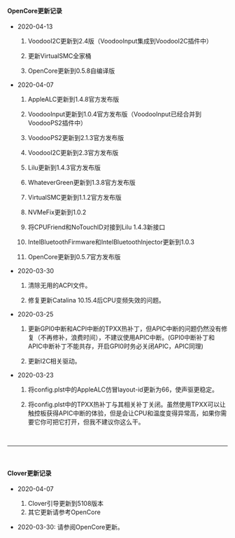 #### OpenCore更新记录

- 2020-04-13
	1. VoodooI2C更新到2.4版（VoodooInput集成到VoodooI2C插件中）

	2. 更新VirtualSMC全家桶

	3. OpenCore更新到0.5.8自编译版

- 2020-04-07
	1. AppleALC更新到1.4.8官方发布版

	2. VoodooInput更新到1.0.4官方发布版（VoodooInput已经合并到VoodooPS2插件中）

	3. VoodooPS2更新到2.1.3官方发布版

	4. VoodooI2C更新到2.3官方发布版

	5. Lilu更新到1.4.3官方发布版

	6. WhateverGreen更新到1.3.8官方发布版

	7. VirtualSMC更新到1.1.2官方发布版

	8. NVMeFix更新到1.0.2

	9. 将CPUFriend和NoTouchID对接到Lilu 1.4.3新接口

	10. IntelBluetoothFirmware和IntelBluetoothInjector更新到1.0.3

	11. OpenCore更新到0.5.7官方发布版


- 2020-03-30
	1. 清除无用的ACPI文件。

	2. 修复更新Catalina 10.15.4后CPU变频失效的问题。


- 2020-03-25
	1. 更新GPI0中断和ACPI中断的TPXX热补丁，但APIC中断的问题仍然没有修复（不再修补，浪费时间），不建议使用APIC中断。(GPI0中断补丁和APIC中断补丁不能共存，开启GPI0时务必关闭APIC，APIC同理)

	2. 更新I2C相关驱动。


- 2020-03-23
	1. 将config.plst中的AppleALC仿冒layout-id更新为66，使声驱更稳定。

	2. 将config.plst中的TPXX热补丁与其相关补丁关闭。虽然使用TPXX可以让触控板获得APIC中断的体验，但是会让CPU和温度变得异常高，如果你需要它你可把它打开，但我不建议你这么干。

</br>

------------

</br>

#### Clover更新记录

- 2020-04-07
	1. Clover引导更新到5108版本
	2. 其它更新请参考OpenCore

- 2020-03-30: 请参阅OpenCore更新。